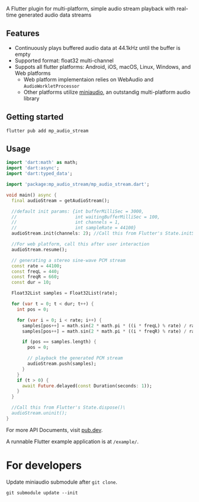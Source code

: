 
A Flutter plugin for multi-platform, simple audio stream playback with real-time generated audio data streams

## Features

- Continuously plays buffered audio data at 44.1kHz until the buffer is empty
- Supported format: float32 multi-channel
- Suppots all flutter platforms: Android, iOS, macOS, Linux, Windows, and Web platforms
  - Web platform implementaion relies on WebAudio and `AudioWorkletProcessor`
  - Other platforms utilize [miniaudio](https://github.com/mackron/miniaudio.git), an outstandig multi-platform audio library

## Getting started

```
flutter pub add mp_audio_stream
```

## Usage

```dart
import 'dart:math' as math;
import 'dart:async';
import 'dart:typed_data';

import 'package:mp_audio_stream/mp_audio_stream.dart';

void main() async {
  final audioStream = getAudioStream();

  //default init params: {int bufferMilliSec = 3000,
  //                      int waitingBufferMilliSec = 100,
  //                      int channels = 1,
  //                      int sampleRate = 44100}
  audioStream.init(channels: 2); //Call this from Flutter's State.initState() method

  //For web platform, call this after user interaction
  audioStream.resume(); 

  // generating a stereo sine-wave PCM stream
  const rate = 44100;
  const freqL = 440;
  const freqR = 660;
  const dur = 10;

  Float32List samples = Float32List(rate);

  for (var t = 0; t < dur; t++) {
    int pos = 0;

    for (var i = 0; i < rate; i++) {
      samples[pos++] = math.sin(2 * math.pi * ((i * freqL) % rate) / rate);
      samples[pos++] = math.sin(2 * math.pi * ((i * freqR) % rate) / rate);

      if (pos == samples.length) {
        pos = 0;

        // playback the generated PCM stream
        audioStream.push(samples);
      }
    }
    if (t > 0) {
      await Future.delayed(const Duration(seconds: 1));
    }
  }

  //Call this from Flutter's State.dispose()\
  audioStream.uninit(); 
}
```

For more API Documents, visit [pub.dev](https://pub.dev/packages/mp_audio_stream).

A runnable Flutter example application is at `/example/`.

# For developers

Update miniaudio submodule after `git clone`.

```
git submodule update --init
```
